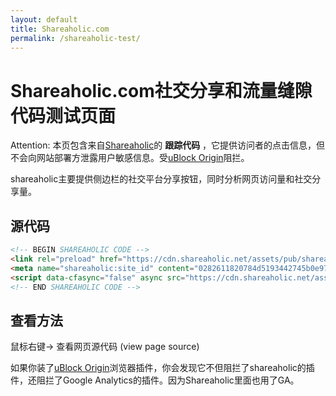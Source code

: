 ```yaml
---
layout: default
title: Shareaholic.com
permalink: /shareaholic-test/
---
```


# Shareaholic.com社交分享和流量缝隙代码测试页面

Attention: 本页包含来自[Shareaholic](https://shareaholic.com)的 **跟踪代码** ，它提供访问者的点击信息，但不会向网站部署方泄露用户敏感信息。受[uBlock Origin](https://github.com/gorhill/uBlock)阻拦。

shareaholic主要提供侧边栏的社交平台分享按钮，同时分析网页访问量和社交分享量。

## 源代码

```html
<!-- BEGIN SHAREAHOLIC CODE -->
<link rel="preload" href="https://cdn.shareaholic.net/assets/pub/shareaholic.js" as="script" />
<meta name="shareaholic:site_id" content="0282611820784d5193442745b0e9708f" />
<script data-cfasync="false" async src="https://cdn.shareaholic.net/assets/pub/shareaholic.js"></script>
<!-- END SHAREAHOLIC CODE -->
```
## 查看方法
鼠标右键-> 查看网页源代码 (view page source)

如果你装了[uBlock Origin](https://github.com/gorhill/uBlock)浏览器插件，你会发现它不但阻拦了shareaholic的插件，还阻拦了Google Analytics的插件。因为Shareaholic里面也用了GA。

<!-- BEGIN SHAREAHOLIC CODE -->
<link rel="preload" href="https://cdn.shareaholic.net/assets/pub/shareaholic.js" as="script" />
<meta name="shareaholic:site_id" content="0282611820784d5193442745b0e9708f" />
<script data-cfasync="false" async src="https://cdn.shareaholic.net/assets/pub/shareaholic.js"></script>
<!-- END SHAREAHOLIC CODE -->
